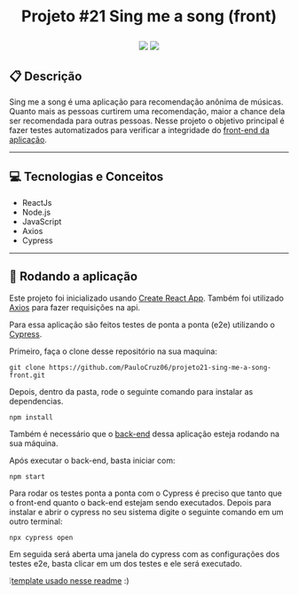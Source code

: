 # <p align = "center"> Projeto #21 Sing me a song (front) </p>


<p align = "center">
   <img src="https://img.shields.io/badge/author-PauloCruz06-4dae71?style=flat-square" />
   <img src="https://img.shields.io/github/languages/count/PauloCruz06/projeto21-sing-me-a-song-front?color=4dae71&style=flat-square" />
</p>


##  :clipboard: Descrição

Sing me a song é uma aplicação para recomendação anônima de músicas. Quanto mais as pessoas curtirem uma recomendação, maior a chance dela ser recomendada para outras pessoas. Nesse projeto o objetivo principal é fazer testes automatizados para verificar a integridade do [front-end da aplicação](https://github.com/driven-projects/sing-me-a-song/tree/main/front-end).

***

## :computer:	 Tecnologias e Conceitos

- ReactJs
- Node.js
- JavaScript
- Axios
- Cypress

***

## 🏁 Rodando a aplicação

Este projeto foi inicializado usando [Create React App](https://github.com/facebook/create-react-app). Também foi utilizado [Axios](https://github.com/axios/axios) para fazer requisições na api.

Para essa aplicação são feitos testes de ponta a ponta (e2e) utilizando o [Cypress](https://github.com/cypress-io/cypress).

Primeiro, faça o clone desse repositório na sua maquina:

```
git clone https://github.com/PauloCruz06/projeto21-sing-me-a-song-front.git
```

Depois, dentro da pasta, rode o seguinte comando para instalar as dependencias.

```
npm install
```
Também é necessário que o [back-end](https://github.com/PauloCruz06/projeto21-sing-me-a-song-back.git) dessa aplicação esteja rodando na sua máquina.


Após executar o back-end, basta iniciar com:
```
npm start
```

Para rodar os testes ponta a ponta com o Cypress é preciso que tanto que o front-end quanto o back-end estejam sendo executados. Depois para instalar e abrir o cypress no seu sistema digite o seguinte comando em um outro terminal:
```
npx cypress open
```
Em seguida será aberta uma janela do cypress com as configurações dos testes e2e, basta clicar em um dos testes e ele será executado.


:grey_exclamation:[template usado nesse readme](https://gist.github.com/luanalessa/7f98467a5ed62d00dcbde67d4556a1e4#file-readme-md) :)